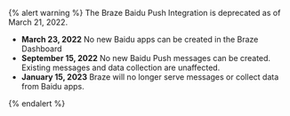 {% alert warning %}
The Braze Baidu Push Integration is deprecated as of March 21, 2022.


* **March 23, 2022** No new Baidu apps can be created in the Braze Dashboard
* **September 15, 2022** No new Baidu Push messages can be created. Existing messages and data collection are unaffected.
* **January 15, 2023** Braze will no longer serve messages or collect data from Baidu apps.

{% endalert %}
